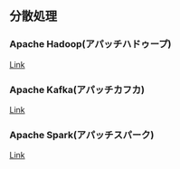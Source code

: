 ## 分散処理

### Apache Hadoop(アパッチハドゥープ)

[Link](https://hadoop.apache.org/)

### Apache Kafka(アパッチカフカ)

[Link](https://kafka.apache.org/)

### Apache Spark(アパッチスパーク)

[Link](https://spark.apache.org/)
